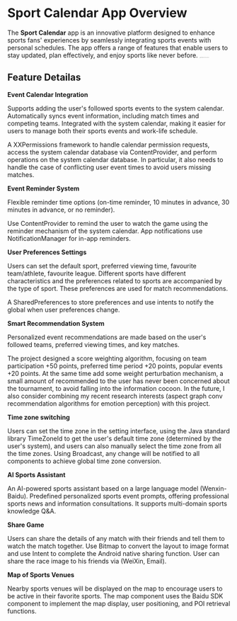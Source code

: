 # Sport Calendar App Overview

The **Sport Calendar** app is an innovative platform designed to enhance sports fans' experiences by seamlessly integrating sports events with personal schedules. The app offers a range of features that enable users to stay updated, plan effectively, and enjoy sports like never before.
<img src="./Screenshot_20241219_230453.png" alt="Screenshot_20241219_230453" style="zoom:10%;" />

## Feature Detailas

**Event Calendar Integration**

Supports adding the user's followed sports events to the system calendar. Automatically syncs event information, including match times and competing teams. Integrated with the system calendar, making it easier for users to manage both their sports events and work-life schedule.

A XXPermissions framework to handle calendar permission requests, access the system calendar database via ContentProvider, and perform operations on the system calendar database. In particular, it also needs to handle the case of conflicting user event times to avoid users missing matches.

**Event Reminder System**

Flexible reminder time options (on-time reminder, 10 minutes in advance, 30 minutes in advance, or no reminder).

Use ContentProvider to remind the user to watch the game using the reminder mechanism of the system calendar. App notifications use NotificationManager for in-app reminders.

**User Preferences Settings**

Users can set the default sport, preferred viewing time, favourite team/athlete, favourite league. Different sports have different characteristics and the preferences related to sports are accompanied by the type of sport. These preferences are used for match recommendations.

A SharedPreferences to store preferences and use intents to notify the global when user preferences change.

**Smart Recommendation System**

Personalized event recommendations are made based on the user's followed teams, preferred viewing times, and key matches.

The project designed a score weighting algorithm, focusing on team participation +50 points, preferred time period +20 points, popular events +20 points. At the same time add some weight perturbation mechanism, a small amount of recommended to the user has never been concerned about the tournament, to avoid falling into the information cocoon. In the future, I also consider combining my recent research interests (aspect graph conv recommendation algorithms for emotion perception) with this project.

**Time zone switching**

Users can set the time zone in the setting interface, using the Java standard library TimeZoneId to get the user's default time zone (determined by the user's system), and users can also manually select the time zone from all the time zones. Using Broadcast, any change will be notified to all components to achieve global time zone conversion.

**AI Sports Assistant**

An AI-powered sports assistant based on a large language model (Wenxin-Baidu). Predefined personalized sports event prompts, offering professional sports news and information consultations. It supports multi-domain sports knowledge Q&A.

**Share Game**

Users can share the details of any match with their friends and tell them to watch the match together. Use Bitmap to convert the layout to image format and use Intent to complete the Android native sharing function. User can share the race image to his friends via (WeiXin, Email).

**Map of Sports Venues**

Nearby sports venues will be displayed on the map to encourage users to be active in their favorite sports. The map component uses the Baidu SDK component to implement the map display, user positioning, and POI retrieval functions.